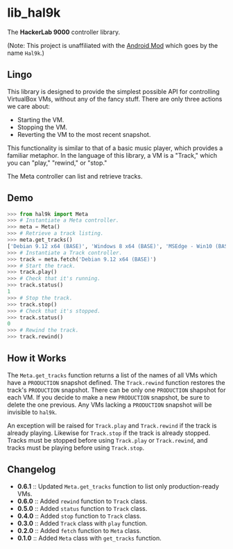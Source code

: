 # lib_hal9k

The **HackerLab 9000** controller library.

(Note: This project is unaffiliated with the [Android Mod](http://hal9k.ru/) which goes by the name `Hal9k`.)

## Lingo

This library is designed to provide the simplest possible API for controlling
VirtualBox VMs, without any of the fancy stuff. There are only three actions
we care about:

* Starting the VM.
* Stopping the VM.
* Reverting the VM to the most recent snapshot.

This functionality is similar to that of a basic music player, which provides a familiar metaphor. In the language of this library, a VM is a "Track," which you can "play," "rewind," or "stop."

The Meta controller can list and retrieve tracks.

## Demo

```python
>>> from hal9k import Meta
>>> # Instantiate a Meta controller.
>>> meta = Meta()
>>> # Retrieve a track listing.
>>> meta.get_tracks()
['Debian 9.12 x64 (BASE)', 'Windows 8 x64 (BASE)', 'MSEdge - Win10 (BASE)', 'Debian 10.3 x64 (BASE)']
>>> # Instantiate a Track controller.
>>> track = meta.fetch('Debian 9.12 x64 (BASE)')
>>> # Start the track.
>>> track.play()
>>> # Check that it's running.
>>> track.status()
1
>>> # Stop the track.
>>> track.stop()
>>> # Check that it's stopped.
>>> track.status()
0
>>> # Rewind the track.
>>> track.rewind()
```

## How it Works

The `Meta.get_tracks` function returns a list of the names of all VMs which have a `PRODUCTION` snapshot defined. The `Track.rewind` function restores the track's `PRODUCTION` snapshot. There can be only one `PRODUCTION` shapshot for each VM. If you decide to make a new `PRODUCTION` snapshot, be sure to delete the one previous. Any VMs lacking a `PRODUCTION` snapshot will be invisible to `hal9k`.

An exception will be raised for `Track.play` and `Track.rewind` if the track is already playing. Likewise for `Track.stop` if the track is already stopped. Tracks must be stopped before using `Track.play` or `Track.rewind`, and tracks must be playing before using `Track.stop`.

## Changelog

* **0.6.1** :: Updated `Meta.get_tracks` function to list only production-ready VMs.
* **0.6.0** :: Added `rewind` function to `Track` class.
* **0.5.0** :: Added `status` function to `Track` class.
* **0.4.0** :: Added `stop` function to `Track` class.
* **0.3.0** :: Added `Track` class with `play` function.
* **0.2.0** :: Added `fetch` function to `Meta` class.
* **0.1.0** :: Added `Meta` class with `get_tracks` function.
